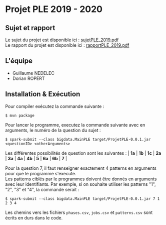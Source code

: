 # Projet PLE 2019 - 2020

## Sujet et rapport
Le sujet du projet est disponible ici : [sujetPLE_2019.pdf](./sujetPLE_2019.pdf)  
Le rapport du projet est disponible ici : [rapportPLE_2019.pdf](./rapportPLE_2019.pdf)

## L'équipe
* Guillaume NEDELEC
* Dorian ROPERT

## Installation & Exécution
Pour compiler exécutez la commande suivante : 

    $ mvn package
    
Pour lancer le programme, executez la commande suivante avec en arguments, le numéro de la question du sujet :
    
    $ spark-submit --class bigdata.MainPLE target/ProjetPLE-0.0.1.jar <questionID> <otherArguments>
    
Les différentes possibilités de question sont les suivantes : 
| **1a** | **1b** | **1c** | **2a** | **3a** | **4a** | **4b** | **5** | **6a** | **6b** | **7** |

Pour la question 7, il faut renseigner exactement 4 patterns en arguments pour que le programme s'execute.  
Les patterns ciblés par le programmes doivent être donnés en arguments avec leur identifiants. Par exemple, si on souhaite utiliser les patterns "1", "2", "3" et "4", la commande serait : 

    $ spark-submit --class bigdata.MainPLE target/ProjetPLE-0.0.1.jar 7 1 2 3 4

Les chemins vers les fichiers `phases.csv`, `jobs.csv` et `patterns.csv` sont écrits en durs dans le code.  
